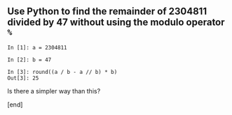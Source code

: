 ## Use Python to find the remainder of 2304811 divided by 47 without using the modulo operator `%`

    In [1]: a = 2304811

    In [2]: b = 47

    In [3]: round((a / b - a // b) * b)
    Out[3]: 25

Is there a simpler way than this?

[end]
